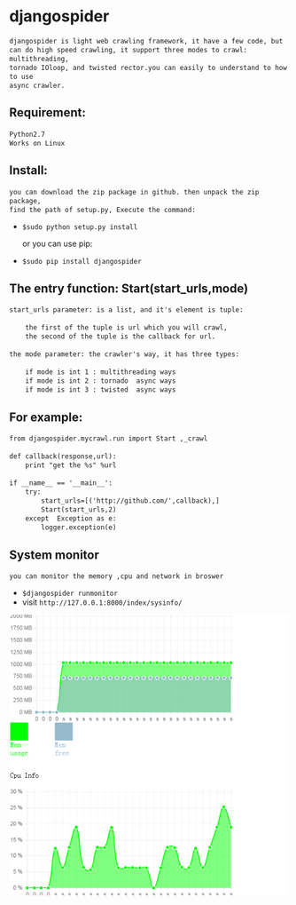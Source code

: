 
#  djangospider

	djangospider is light web crawling framework, it have a few code, but
	can do high speed crawling, it support three modes to crawl: multithreading,
	tornado IOloop, and twisted rector.you can easily to understand to how to use
	async crawler.

## Requirement:

	Python2.7
	Works on Linux



## Install:
	you can download the zip package in github. then unpack the zip package,
	find the path of setup.py, Execute the command: 
*	`$sudo python setup.py install`

	or you can use pip:
*	`$sudo pip install djangospider`



## The entry function: Start(start_urls,mode)

	start_urls parameter: is a list, and it's element is tuple:

		the first of the tuple is url which you will crawl,
		the second of the tuple is the callback for url.

	the mode parameter: the crawler's way, it has three types:

		if mode is int 1 : multithreading ways
		if mode is int 2 : tornado  async ways
		if mode is int 3 : twisted  async ways


## For example:

	from djangospider.mycrawl.run import Start ,_crawl

	def callback(response,url):
		print "get the %s" %url
	
	if __name__ == '__main__':
		try:
			start_urls=[('http://github.com/',callback),]
			Start(start_urls,2)
		except  Exception as e:
			logger.exception(e)

	
## System monitor

	you can monitor the memory ,cpu and network in broswer

*	`$djangospider runmonitor`
*	visit `http://127.0.0.1:8000/index/sysinfo/`


![](https://github.com/daxia4444/djangospider/blob/master/doc/djangospider.jpg)
